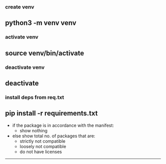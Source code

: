 ### create venv
python3 -m venv venv
----
### activate venv
source venv/bin/activate
---
### deactivate venv
deactivate
---
### install deps from req.txt
pip install -r requirements.txt
---
- if the package is in accordance with the manifest:
    - show nothing 
- else show total no. of packages that are:
    - strictly not compatible 
    - loosely not compatible 
    - do not have licenses

----
